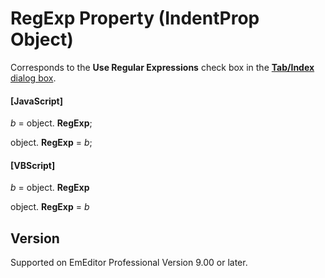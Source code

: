 # RegExp Property (IndentProp Object)

Corresponds to the **Use Regular Expressions** check box in the
[**Tab/Index** dialog box](../../dlg/properties/general/indent/index).

#### \[JavaScript\]

_b_ = object. **RegExp**;

object. **RegExp** = _b_;

#### \[VBScript\]

_b_ = object. **RegExp**

object. **RegExp** = _b_

## Version

Supported on EmEditor Professional Version 9.00 or later.